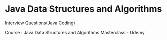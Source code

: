# Java Data Structures and Algorithms
 Interview Questions(Java Coding) 
 
 Course : Java Data Structures and Algorithms Masterclass - Udemy

